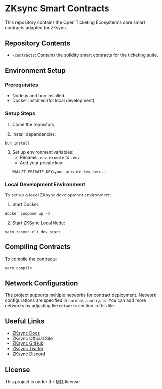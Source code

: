 # ZKsync Smart Contracts

This repository contains the Open Ticketing Ecosystem's core smart contracts adapted for ZKsync.

## Repository Contents

- `/contracts`: Contains the solidity smart contracts for the ticketing suite.

## Environment Setup

### Prerequisites

- Node.js and bun installed
- Docker installed (for local development)

### Setup Steps

1. Clone the repository

2. Install dependencies:
```
bun install
```

3. Set up environment variables:
   - Rename `.env.example` to `.env` 
   - Add your private key:
   ```
   WALLET_PRIVATE_KEY=your_private_key_here...
   ```

### Local Development Environment

To set up a local ZKsync development environment:

1. Start Docker:
```
docker compose up -d
```

2. Start ZKSync Local Node:
```
yarn zksync-cli dev start
```

## Compiling Contracts

To compile the contracts:

```
yarn compile
```

## Network Configuration

The project supports multiple networks for contract deployment. Network configurations are specified in `hardhat.config.ts`. You can add more networks by adjusting the `networks` section in this file.

## Useful Links

- [ZKsync Docs](https://docs.zksync.io/build)
- [ZKsync Official Site](https://zksync.io/)
- [ZKsync GitHub](https://github.com/matter-labs)
- [ZKsync Twitter](https://twitter.com/zksync)
- [ZKsync Discord](https://join.zksync.dev/)

## License

This project is under the [MIT](./LICENSE) license.